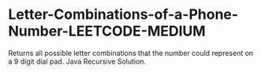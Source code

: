 # Letter-Combinations-of-a-Phone-Number-LEETCODE-MEDIUM
Returns all possible letter combinations that the number could represent on a 9 digit dial pad. Java Recursive Solution.
